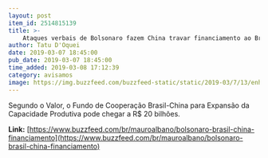 ```yaml
---
layout: post
item_id: 2514815139
title: >-
    Ataques verbais de Bolsonaro fazem China travar financiamento ao Brasil, diz jornal
author: Tatu D'Oquei
date: 2019-03-07 18:45:00
pub_date: 2019-03-07 18:45:00
time_added: 2019-03-08 17:12:39
category: avisamos
image: https://img.buzzfeed.com/buzzfeed-static/static/2019-03/7/13/enhanced/buzzfeed-prod-web-04/original-30898-1551982416-2.png?crop=2699:1413;0,40
---
```


Segundo o Valor, o Fundo de Cooperação Brasil-China para Expansão da Capacidade Produtiva pode chegar a R$ 20 bilhões.

**Link:** [https://www.buzzfeed.com/br/mauroalbano/bolsonaro-brasil-china-financiamento](https://www.buzzfeed.com/br/mauroalbano/bolsonaro-brasil-china-financiamento)

